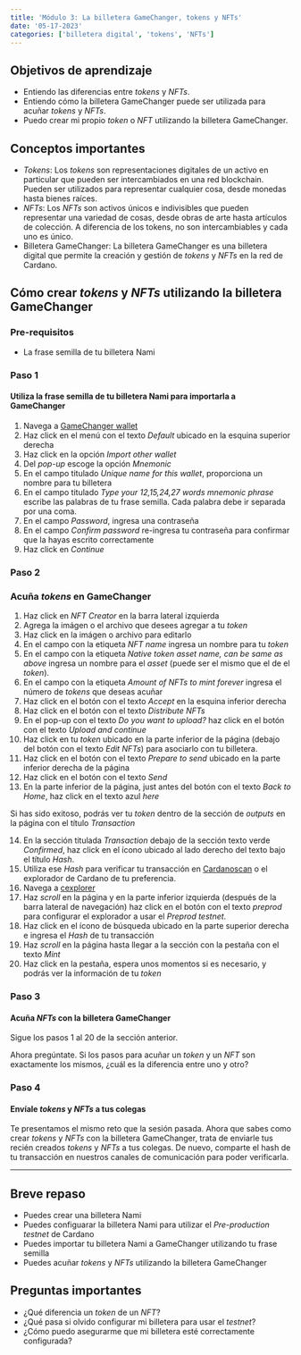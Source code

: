 ```yaml
---
title: 'Módulo 3: La billetera GameChanger, tokens y NFTs'
date: '05-17-2023'
categories: ['billetera digital', 'tokens', 'NFTs']
---
```


## Objetivos de aprendizaje

- Entiendo las diferencias entre _tokens_ y _NFTs_.
- Entiendo cómo la billetera GameChanger puede ser utilizada para acuñar _tokens_ y _NFTs_.
- Puedo crear mi propio _token_ o _NFT_ utilizando la billetera GameChanger.

## Conceptos importantes

- _Tokens_: Los _tokens_ son representaciones digitales de un activo en particular que pueden ser intercambiados en una red blockchain. Pueden ser utilizados para representar cualquier cosa, desde monedas hasta bienes raíces.
- _NFTs_: Los _NFTs_ son activos únicos e indivisibles que pueden representar una variedad de cosas, desde obras de arte hasta artículos de colección. A diferencia de los tokens, no son intercambiables y cada uno es único.
- Billetera GameChanger: La billetera GameChanger es una billetera digital que permite la creación y gestión de _tokens_ y _NFTs_ en la red de Cardano.

## Cómo crear _tokens_ y _NFTs_ utilizando la billetera GameChanger

### Pre-requisitos

- La frase semilla de tu billetera Nami

### Paso 1

#### Utiliza la frase semilla de tu billetera Nami para importarla a GameChanger

1. Navega a [GameChanger wallet](https://preprod-wallet.gamechanger.finance/dashboard)
2. Haz click en el menú con el texto _Default_ ubicado en la esquina superior derecha
3. Haz click en la opción _Import other wallet_
4. Del _pop-up_ escoge la opción _Mnemonic_
5. En el campo titulado _Unique name for this wallet_, proporciona un nombre para tu billetera
6. En el campo titulado _Type your 12,15,24,27 words mnemonic phrase_ escribe las palabras de tu frase semilla. Cada palabra debe ir separada por una coma.
7. En el campo _Password_, ingresa una contraseña
8. En el campo _Confirm password_ re-ingresa tu contraseña para confirmar que la hayas escrito correctamente
9. Haz click en _Continue_

### Paso 2

### Acuña _tokens_ en GameChanger

1. Haz click en _NFT Creator_ en la barra lateral izquierda
2. Agrega la imágen o el archivo que desees agregar a tu _token_
3. Haz click en la imágen o archivo para editarlo
4. En el campo con la etiqueta _NFT name_ ingresa un nombre para tu _token_
5. En el campo con la etiqueta _Native token asset name, can be same as above_ ingresa un nombre para el _asset_ (puede ser el mismo que el de el _token_).
6. En el campo con la etiqueta _Amount of NFTs to mint forever_ ingresa el número de _tokens_ que deseas acuñar
7. Haz click en el botón con el texto _Accept_ en la esquina inferior derecha
8. Haz click en el botón con el texto _Distribute NFTs_
9. En el pop-up con el texto _Do you want to upload?_ haz click en el botón con el texto _Upload and continue_
10. Haz click en tu _token_ ubicado en la parte inferior de la página (debajo del botón con el texto _Edit NFTs_) para asociarlo con tu billetera.
11. Haz click en el botón con el texto _Prepare to send_ ubicado en la parte inferior derecha de la página
12. Haz click en el botón con el texto _Send_
13. En la parte inferior de la página, just antes del botón con el texto _Back to Home_, haz click en el texto azul _here_

Si has sido exitoso, podrás ver tu _token_ dentro de la sección de _outputs_ en la página con el título _Transaction_

14. En la sección titulada _Transaction_ debajo de la sección texto verde _Confirmed_, haz click en el ícono ubicado al lado derecho del texto bajo el título _Hash_.
15. Utiliza ese _Hash_ para verificar tu transacción en [Cardanoscan](https://cardanoscan.io/) o el explorador de Cardano de tu preferencia.
16. Navega a [cexplorer](https://cexplorer.io/)
17. Haz _scroll_ en la página y en la parte inferior izquierda (después de la barra lateral de navegación) haz click en el botón con el texto _preprod_ para configurar el explorador a usar el _Preprod testnet_.
18. Haz click en el ícono de búsqueda ubicado en la parte superior derecha e ingresa el _Hash_ de tu transacción
19. Haz _scroll_ en la página hasta llegar a la sección con la pestaña con el texto _Mint_
20. Haz click en la pestaña, espera unos momentos si es necesario, y podrás ver la información de tu _token_

### Paso 3

#### Acuña _NFTs_ con la billetera GameChanger

Sigue los pasos 1 al 20 de la sección anterior.

Ahora pregúntate. Si los pasos para acuñar un _token_ y un _NFT_ son exactamente los mismos, ¿cuál es la diferencia entre uno y otro?

### Paso 4

#### Envíale _tokens_ y _NFTs_ a tus colegas

Te presentamos el mismo reto que la sesión pasada. Ahora que sabes como crear _tokens_ y _NFTs_ con la billetera GameChanger, trata de enviarle tus recién creados _tokens_ y _NFTs_ a tus colegas. De nuevo, comparte el hash de tu transacción en nuestros canales de comunicación para poder verificarla.

---

## Breve repaso

- Puedes crear una billetera Nami
- Puedes configuarar la billetera Nami para utilizar el _Pre-production testnet_ de Cardano
- Puedes importar tu billetera Nami a GameChanger utilizando tu frase semilla
- Puedes acuñar _tokens_ y _NFTs_ utilizando la billetera GameChanger

## Preguntas importantes

- ¿Qué diferencia un _token_ de un _NFT_?
- ¿Qué pasa si olvido configurar mi billetera para usar el _testnet_?
- ¿Cómo puedo asegurarme que mi billetera esté correctamente configurada?
